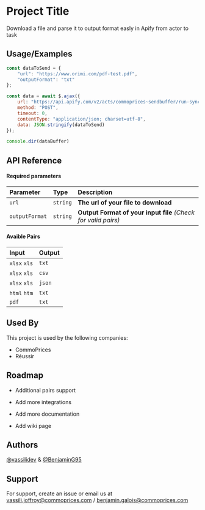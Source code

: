 # Project Title

Download a file and parse it to output format easly in Apify from actor to task

## Usage/Examples

```javascript
const dataToSend = {
    "url": "https://www.orimi.com/pdf-test.pdf",
    "outputFormat": "txt"
};

const data = await $.ajax({
    url: "https://api.apify.com/v2/acts/commoprices~sendbuffer/run-sync?token=<TOKEN>",
    method: "POST",
    timeout: 0,
    contentType: "application/json; charset=utf-8",
    data: JSON.stringify(dataToSend)
});

console.dir(dataBuffer)
```

## API Reference

#### Required parameters

| Parameter | Type     | Description                |
| :-------- | :------- | :------------------------- |
| `url` | `string` | **The url of your file to download** |
| `outputFormat` | `string` | **Output Format of your input file** *(Check for valid pairs)* |

#### Avaible Pairs

| Input | Output |
| :-------- |:-------|
| `xlsx` `xls` | `txt`  |
| `xlsx` `xls` | `csv`  |
| `xlsx` `xls` | `json` |
| `html` `htm` | `txt`  |
| `pdf` | `txt`  |

## Used By

This project is used by the following companies:

- CommoPrices
- Réussir

## Roadmap

- Additional pairs support

- Add more integrations

- Add more documentation

- Add wiki page

## Authors

[@vassilidev](https://github.com/vassilidev) & [@BenjaminG95](https://github.com/BenjaminG95)

## Support

For support, create an issue or email us at vassili.joffroy@commoprices.com / benjamin.galois@commoprices.com

